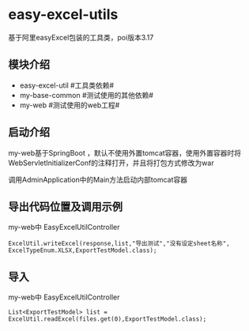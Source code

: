 # easy-excel-utils
基于阿里easyExcel包装的工具类，poi版本3.17

## 模块介绍
- easy-excel-util #工具类依赖#
- my-base-common #测试使用的其他依赖#
- my-web #测试使用的web工程#

## 启动介绍


my-web基于SpringBoot ，默认不使用外置tomcat容器，使用外置容器时将WebServletInitializerConf的注释打开，并且将打包方式修改为war


调用AdminApplication中的Main方法启动内部tomcat容器

## 导出代码位置及调用示例
my-web中 EasyExcelUtilController 

`
ExcelUtil.writeExcel(response,list,"导出测试","没有设定sheet名称", ExcelTypeEnum.XLSX,ExportTestModel.class);
`

## 导入
my-web中 EasyExcelUtilController 

`
List<ExportTestModel> list = ExcelUtil.readExcel(files.get(0),ExportTestModel.class);
`

